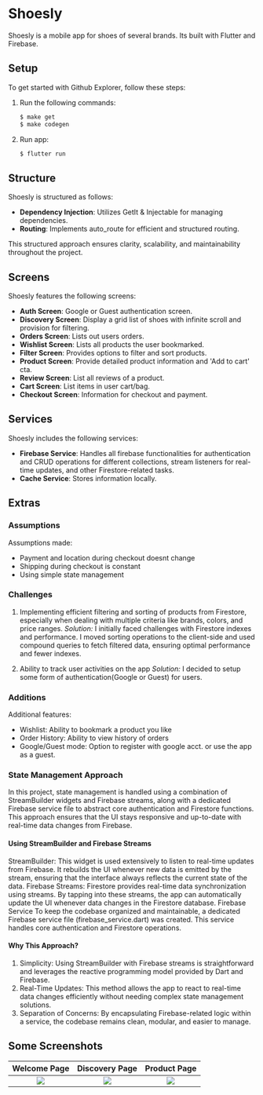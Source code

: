 
# Shoesly

Shoesly is a mobile app for shoes of several brands. Its built with Flutter and Firebase.

## Setup

To get started with Github Explorer, follow these steps:

1. Run the following commands:
   ```bash
   $ make get
   $ make codegen
    ```
2. Run app:
   ```bash
   $ flutter run
    ```

## Structure

Shoesly is structured as follows:

- **Dependency Injection**: Utilizes GetIt & Injectable for managing dependencies.
- **Routing**: Implements auto_route for efficient and structured routing.

This structured approach ensures clarity, scalability, and maintainability throughout the project.

## Screens

Shoesly features the following screens:

- **Auth Screen**: Google or Guest authentication screen.
- **Discovery Screen**: Display a grid list of shoes with infinite scroll and provision for filtering.
- **Orders Screen**: Lists out users orders.
- **Wishlist Screen**: Lists all products the user bookmarked.
- **Filter Screen**: Provides options to filter and sort products.
- **Product Screen**: Provide detailed product information and 'Add to cart' cta.
- **Review Screen**: List all reviews of a product.
- **Cart Screen**: List items in user cart/bag.
- **Checkout Screen**: Information for checkout and payment.

## Services

Shoesly includes the following services:

- **Firebase Service**: Handles all firebase functionalities for authentication and CRUD operations for different collections, stream listeners for real-time updates, and other Firestore-related tasks.
- **Cache Service**: Stores information locally.

## Extras

### Assumptions
Assumptions made:
- Payment and location during checkout doesnt change
- Shipping during checkout is constant
- Using simple state management

### Challenges
1. Implementing efficient filtering and sorting of products from Firestore, especially when dealing with multiple criteria like brands, colors, and price ranges.
*Solution:* I initially faced challenges with Firestore indexes and performance. I moved sorting operations to the client-side and used compound queries to fetch filtered data, ensuring optimal performance and fewer indexes.

2. Ability to track user activities on the app
*Solution:* I decided to setup some form of authentication(Google or Guest) for users.
  
### Additions
Additional features:
- Wishlist: Ability to bookmark a product you like
- Order History: Ability to view history of orders
- Google/Guest mode: Option to register with google acct. or use the app as a guest.


### State Management Approach
In this project, state management is handled using a combination of StreamBuilder widgets and Firebase streams, along with a dedicated Firebase service file to abstract core authentication and Firestore functions. This approach ensures that the UI stays responsive and up-to-date with real-time data changes from Firebase.

#### Using StreamBuilder and Firebase Streams
StreamBuilder: This widget is used extensively to listen to real-time updates from Firebase. It rebuilds the UI whenever new data is emitted by the stream, ensuring that the interface always reflects the current state of the data.
Firebase Streams: Firestore provides real-time data synchronization using streams. By tapping into these streams, the app can automatically update the UI whenever data changes in the Firestore database.
Firebase Service
To keep the codebase organized and maintainable, a dedicated Firebase service file (firebase_service.dart) was created. This service handles core authentication and Firestore operations.

#### Why This Approach?
1. Simplicity: Using StreamBuilder with Firebase streams is straightforward and leverages the reactive programming model provided by Dart and Firebase.
2. Real-Time Updates: This method allows the app to react to real-time data changes efficiently without needing complex state management solutions.
3. Separation of Concerns: By encapsulating Firebase-related logic within a service, the codebase remains clean, modular, and easier to manage.
  


## Some Screenshots

Welcome Page               |  Discovery Page               | Product Page               
:-------------------------:|:-------------------------:|:-------------------------:
![](https://github.com/JustineUgo/shoeapp/blob/master/assets/images/screenshots/Screenshot_20240615-145943.jpg)|![](https://github.com/JustineUgo/shoeapp/blob/master/assets/images/screenshots/Screenshot_20240615-175241.jpg)|![](https://github.com/JustineUgo/shoeapp/blob/master/assets/images/screenshots/Screenshot_20240615-150052.jpg)|


